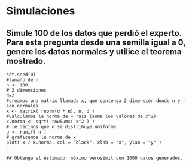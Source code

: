 # Simulaciones

## Simule 100 de los datos que perdió el experto. Para esta pregunta desde una semilla igual a 0, genere los datos normales y utilice el teorema mostrado.

```{r}
set.seed(0)
#tamaño de n
n <- 100
# 2 dimensiones
d=2
#creamos una matrix llamada x, que contenga 2 dimensión donde n y r son normales
x <- matrix( rnorm(d * n), n, d )
#Calculamos la norma de = raíz (suma los valores de x^2)
x.norma <- sqrt( rowSums( x^2 ) )
# le decimos que n se distribuye uniforme
u <- runif( n )
# graficamos la norma de x
plot( x / x.norma, col = "black", xlab = "x", ylab = "y" )
...

## Obtenga el estimador máximo verosímil con 1000 datos generados.
